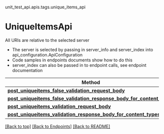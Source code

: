 <a name="top"></a>
unit_test_api.apis.tags.unique_items_api
# UniqueItemsApi

All URIs are relative to the selected server
- The server is selected by passing in server_info and server_index into api_configuration.ApiConfiguration
- Code samples in endpoints documents show how to do this
- server_index can also be passed in to endpoint calls, see endpoint documentation

Method | Description
------ | -------------
[**post_uniqueitems_false_validation_request_body**](unique_items_api/post_uniqueitems_false_validation_request_body.md) | 
[**post_uniqueitems_false_validation_response_body_for_content_types**](unique_items_api/post_uniqueitems_false_validation_response_body_for_content_types.md) | 
[**post_uniqueitems_validation_request_body**](unique_items_api/post_uniqueitems_validation_request_body.md) | 
[**post_uniqueitems_validation_response_body_for_content_types**](unique_items_api/post_uniqueitems_validation_response_body_for_content_types.md) | 

[[Back to top]](#top) [[Back to Endpoints]](../../../README.md#Endpoints) [[Back to README]](../../../README.md)
